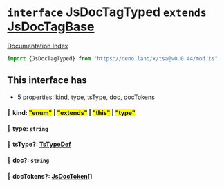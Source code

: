 # `interface` JsDocTagTyped `extends` [JsDocTagBase](../interface.JsDocTagBase/README.md)

[Documentation Index](../README.md)

```ts
import {JsDocTagTyped} from "https://deno.land/x/tsa@v0.0.44/mod.ts"
```

## This interface has

- 5 properties:
[kind](#-kind-enum--extends--this--type),
[type](#-type-string),
[tsType](#-tstype-tstypedef),
[doc](#-doc-string),
[docTokens](#-doctokens-jsdoctoken)


#### 📄 kind: <mark>"enum"</mark> | <mark>"extends"</mark> | <mark>"this"</mark> | <mark>"type"</mark>



#### 📄 type: `string`



#### 📄 tsType?: [TsTypeDef](../type.TsTypeDef/README.md)



#### 📄 doc?: `string`



#### 📄 docTokens?: [JsDocToken](../interface.JsDocToken/README.md)\[]



